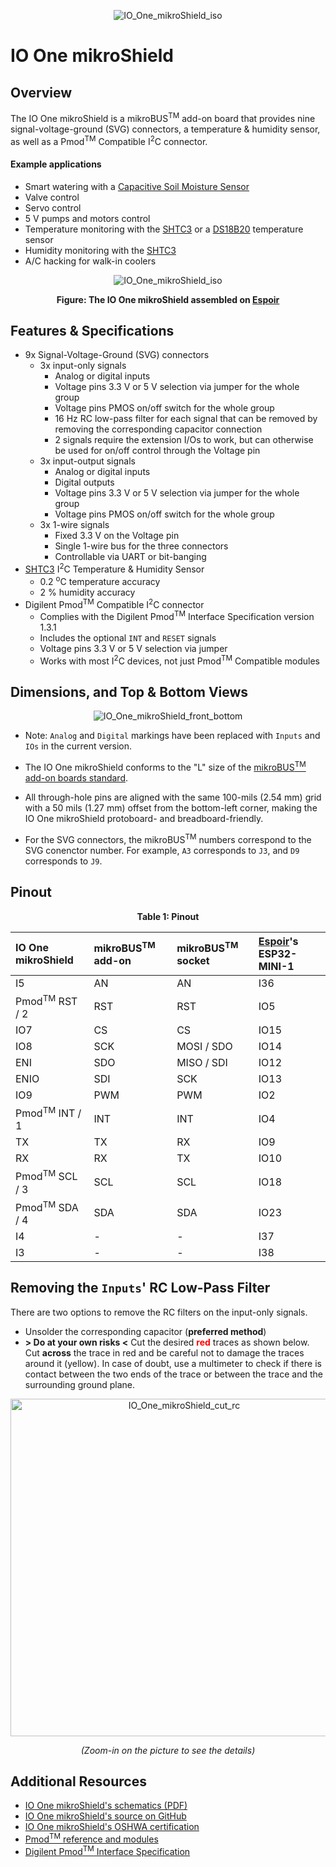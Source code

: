 <center>

![IO_One_mikroShield_iso](./io-one-mikroshield-angle-01.jpg)

</center>

# IO One mikroShield

## Overview

The IO One mikroShield is a mikroBUS<sup>TM</sup> add-on board that provides nine signal-voltage-ground (SVG) connectors, a temperature & humidity sensor, as well as a Pmod<sup>TM</sup> Compatible I<sup>2</sup>C connector.

#### Example applications

- Smart watering with a [Capacitive Soil Moisture Sensor](https://www.aliexpress.com/wholesale?catId=0&initiative_id=SB_20220617093542&SearchText=capacitive+soil+moisture+sensor)
- Valve control
- Servo control
- 5 V pumps and motors control
- Temperature monitoring with the [SHTC3](https://sensirion.com/media/documents/643F9C8E/6164081E/Sensirion_Humidity_Sensors_SHTC3_Datasheet.pdf) or a [DS18B20](https://datasheets.maximintegrated.com/en/ds/DS18B20.pdf) temperature sensor
- Humidity monitoring with the [SHTC3](https://sensirion.com/media/documents/643F9C8E/6164081E/Sensirion_Humidity_Sensors_SHTC3_Datasheet.pdf)
- A/C hacking for walk-in coolers

<center>

![IO_One_mikroShield_iso](./espoir-assembly-01.jpg)

**Figure: The IO One mikroShield assembled on [Espoir](https://docs.connaxio.com/espoir/hardware.html)**

</center>

## Features & Specifications

- 9x Signal-Voltage-Ground (SVG) connectors
   - 3x input-only signals
      - Analog or digital inputs
      - Voltage pins 3.3 V or 5 V selection via jumper for the whole group
      - Voltage pins PMOS on/off switch for the whole group
      - 16 Hz RC low-pass filter for each signal that can be removed by removing the corresponding capacitor connection
      - 2 signals require the extension I/Os to work, but can otherwise be used for on/off control through the Voltage pin
   - 3x input-output signals
      - Analog or digital inputs
      - Digital outputs
      - Voltage pins 3.3 V or 5 V selection via jumper for the whole group
      - Voltage pins PMOS on/off switch for the whole group
   - 3x 1-wire signals
      - Fixed 3.3 V on the Voltage pin
      - Single 1-wire bus for the three connectors
      - Controllable via UART or bit-banging
- [SHTC3](https://sensirion.com/media/documents/643F9C8E/6164081E/Sensirion_Humidity_Sensors_SHTC3_Datasheet.pdf) I<sup>2</sup>C Temperature & Humidity Sensor
   - 0.2 <sup>o</sup>C temperature accuracy
   - 2 % humidity accuracy
- Digilent Pmod<sup>TM</sup> Compatible I<sup>2</sup>C connector
   - Complies with the Digilent Pmod<sup>TM</sup> Interface Specification version 1.3.1
   - Includes the optional `INT` and `RESET` signals
   - Voltage pins 3.3 V or 5 V selection via jumper
   - Works with most I<sup>2</sup>C devices, not just Pmod<sup>TM</sup> Compatible modules

## Dimensions, and Top & Bottom Views

<center>

![IO_One_mikroShield_front_bottom](./io-one-mikroshield-front-bottom.jpg)

</center>

- Note: `Analog` and `Digital` markings have been replaced with `Inputs` and `IOs` in the current version.

- The IO One mikroShield conforms to the "L" size of the [mikroBUS<sup>TM</sup> add-on boards standard](https://download.mikroe.com/documents/standards/mikrobus/mikrobus-add-on%20boards-standard.pdf).

- All through-hole pins are aligned with the same 100-mils (2.54 mm) grid with a 50 mils (1.27 mm) offset from the bottom-left corner, making the IO One mikroShield protoboard- and breadboard-friendly.

- For the SVG connectors, the mikroBUS<sup>TM</sup> numbers correspond to the SVG conenctor number. For example, `A3` corresponds to `J3`, and `D9` corresponds to `J9`.

## Pinout

<center>

**Table 1: Pinout**

| IO One mikroShield        | mikroBUS<sup>TM</sup> add-on | mikroBUS<sup>TM</sup> socket | [Espoir](https://docs.connaxio.com/espoir/hardware.html)'s ESP32-MINI-1 |
|:------------------------- |:---------------------------- |:---------------------------- |:----------------------------------------------------------------------- |
| I5                        | AN                           | AN                           | I36                                                                     |
| Pmod<sup>TM</sup> RST / 2 | RST                          | RST                          | IO5                                                                     |
| IO7                       | CS                           | CS                           | IO15                                                                    |
| IO8                       | SCK                          | MOSI / SDO                   | IO14                                                                    |
| ENI                       | SDO                          | MISO / SDI                   | IO12                                                                    |
| ENIO                      | SDI                          | SCK                          | IO13                                                                    |
| IO9                       | PWM                          | PWM                          | IO2                                                                     |
| Pmod<sup>TM</sup> INT / 1 | INT                          | INT                          | IO4                                                                     |
| TX                        | TX                           | RX                           | IO9                                                                     |
| RX                        | RX                           | TX                           | IO10                                                                    |
| Pmod<sup>TM</sup> SCL / 3 | SCL                          | SCL                          | IO18                                                                    |
| Pmod<sup>TM</sup> SDA / 4 | SDA                          | SDA                          | IO23                                                                    |
| I4                        | -                            | -                            | I37                                                                     |
| I3                        | -                            | -                            | I38                                                                     |

</center>

## Removing the `Inputs`' RC Low-Pass Filter

There are two options to remove the RC filters on the input-only signals.

- Unsolder the corresponding capacitor (**preferred method**)
- **> Do at your own risks <** Cut the desired <span style="color:red">**red**</span> traces as shown below. Cut **across** the trace in red and be careful not to damage the traces around it (yellow). In case of doubt, use a multimeter to check if there is contact between the two ends of the trace or between the trace and the surrounding ground plane.

<center>

<img src="./io-one-mikroshield-cut-rc.jpg" alt="IO_One_mikroShield_cut_rc" height="540"/>

*(Zoom-in on the picture to see the details)*

</center>

## Additional Resources

- [IO One mikroShield's schematics (PDF)](https://docs.connaxio.com/doc/io_one_mikroshield_schematics_latest.pdf)
- [IO One mikroShield's source on GitHub](https://github.com/Connaxio/io-one-mikroshield)
- [IO One mikroShield's OSHWA certification](https://certification.oshwa.org/ca000010.html)
- [Pmod<sup>TM</sup> reference and modules](https://digilent.com/reference/pmod/start)
- [Digilent Pmod<sup>TM</sup> Interface Specification](https://digilent.com/reference/_media/reference/pmod/pmod-interface-specification-1_3_1.pdf)
